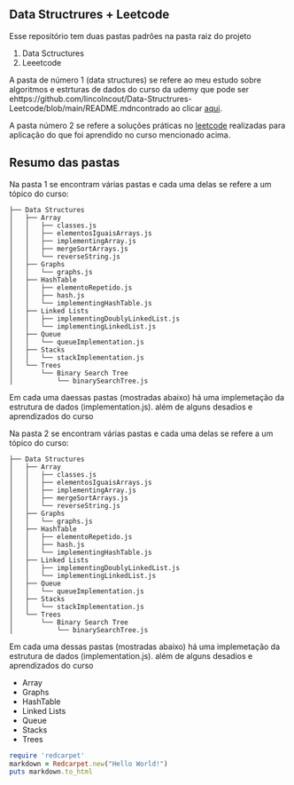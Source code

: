## Data Structrures + Leetcode

Esse repositório tem duas pastas padrões na pasta raiz do projeto

1. Data Sctructures
2. Leeetcode

A pasta de número 1 (data structures) se refere ao meu estudo sobre algoritmos e estrturas de dados do curso da udemy que pode ser ehttps://github.com/lincolncout/Data-Structrures-Leetcode/blob/main/README.mdncontrado ao clicar [aqui](https://www.udemy.com/course/master-the-coding-interview-data-structures-algorithms/).

A pasta número 2 se refere a soluções práticas no [leetcode](https://leetcode.com/) realizadas para aplicação do que foi aprendido no curso mencionado acima.

## Resumo das pastas

Na pasta 1 se encontram várias pastas e cada uma delas se refere a um tópico do curso:
```shell
├── Data Structures
│   ├── Array
│   │   ├── classes.js
│   │   ├── elementosIguaisArrays.js
│   │   ├── implementingArray.js
│   │   ├── mergeSortArrays.js
│   │   └── reverseString.js
│   ├── Graphs
│   │   └── graphs.js
│   ├── HashTable
│   │   ├── elementoRepetido.js
│   │   ├── hash.js
│   │   └── implementingHashTable.js
│   ├── Linked Lists
│   │   ├── implementingDoublyLinkedList.js
│   │   └── implementingLinkedList.js
│   ├── Queue
│   │   └── queueImplementation.js
│   ├── Stacks
│   │   └── stackImplementation.js
│   └── Trees
│       └── Binary Search Tree
│           └── binarySearchTree.js
```

Em cada uma daessas pastas (mostradas abaixo) há uma implemetação da estrutura de dados (implementation.js). além de alguns desadios e aprendizados do curso

Na pasta 2 se encontram várias pastas e cada uma delas se refere a um tópico do curso:
```shell
├── Data Structures
│   ├── Array
│   │   ├── classes.js
│   │   ├── elementosIguaisArrays.js
│   │   ├── implementingArray.js
│   │   ├── mergeSortArrays.js
│   │   └── reverseString.js
│   ├── Graphs
│   │   └── graphs.js
│   ├── HashTable
│   │   ├── elementoRepetido.js
│   │   ├── hash.js
│   │   └── implementingHashTable.js
│   ├── Linked Lists
│   │   ├── implementingDoublyLinkedList.js
│   │   └── implementingLinkedList.js
│   ├── Queue
│   │   └── queueImplementation.js
│   ├── Stacks
│   │   └── stackImplementation.js
│   └── Trees
│       └── Binary Search Tree
│           └── binarySearchTree.js
```

Em cada uma dessas pastas (mostradas abaixo) há uma implemetação da estrutura de dados (implementation.js). além de alguns desadios e aprendizados do curso

<ul style list-style: square;>
  <li>Array</li>
  <li>Graphs</li>
  <li>HashTable</li>
  <li>Linked Lists</li>
  <li>Queue</li>
  <li>Stacks</li>
  <li>Trees</li>
</ul>



```ruby
require 'redcarpet'
markdown = Redcarpet.new("Hello World!")
puts markdown.to_html
```


   
